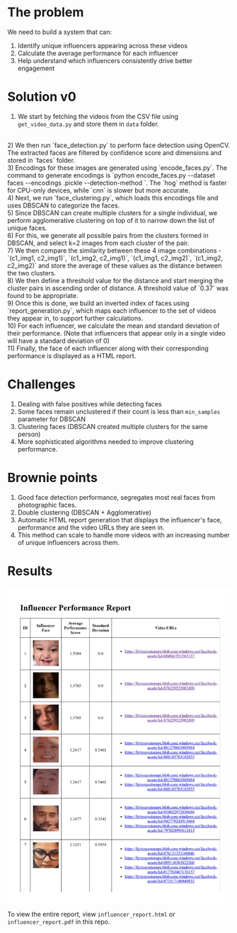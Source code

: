 # The problem

We need to build a system that can:
1) Identify unique influencers appearing across these videos
2) Calculate the average performance for each influencer 
3) Help understand which influencers consistently drive better engagement

# Solution v0

1) We start by fetching the videos from the CSV file using `get_video_data.py` and store them in `data` folder.
<br>
2) We then run `face_detection.py` to perform face detection using OpenCV. The extracted faces are filtered by confidence score and dimensions and stored in `faces` folder.
<br>
3) Encodings for these images are generated using `encode_faces.py`. The command to generate encodings is `python encode_faces.py --dataset faces --encodings <encoding_file_name>.pickle --detection-method <hog/cnn>
`. The `hog` method is faster for CPU-only devices, while `cnn` is slower but more accurate.
<br>
4) Next, we run `face_clustering.py`, which loads this encodings file and uses DBSCAN to categorize the faces.
<br>
5) Since DBSCAN can create multiple clusters for a single individual, we perform agglomerative clustering on top of it to narrow down the list of unique faces.
<br>
6) For this, we generate all possible pairs from the clusters formed in DBSCAN, and select k=2 images from each cluster of the pair.
<br>
7) We then compare the similarity between these 4 image combinations - `(c1_img1, c2_img1)`, `(c1_img2, c2_img1)`, `(c1_img1, c2_img2)`, `(c1_img2, c2_img2)` and store the average of these values as the distance between the two clusters.
<br>
8) We then define a threshold value for the distance and start merging the cluster pairs in ascending order of distance. A threshold value of `0.37` was found to be appropriate.
<br>
9) Once this is done, we build an inverted index of faces using `report_generation.py`, which maps each influencer to the set of videos they appear in, to support further calculations.
<br>
10) For each influencer, we calculate the mean and standard deviation of their performance. (Note that influencers that appear only in a single video will have a standard deviation of 0)
<br>
11) Finally, the face of each influencer along with their corresponding performance is displayed as a HTML report.

# Challenges

1) Dealing with false positives while detecting faces
2) Some faces remain unclustered if their count is less than `min_samples` parameter for DBSCAN 
3) Clustering faces (DBSCAN created multiple clusters for the same person)
4) More sophisticated algorithms needed to improve clustering performance.

# Brownie points

1) Good face detection performance, segregates most real faces from photographic faces.
2) Double clustering (DBSCAN + Agglomerative)
3) Automatic HTML report generation that displays the influencer's face, performance and the video URLs they are seen in.
4) This method can scale to handle more videos with an increasing number of unique influencers across them.

# Results

<img src="result.jpg">

To view the entire report, view `influencer_report.html` or `influencer_report.pdf` in this repo.
